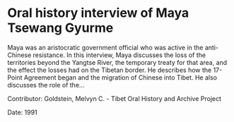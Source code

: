 # Oral history interview of Maya Tsewang Gyurme  
Maya was an aristocratic government official who was active in the anti-Chinese resistance. In this interview, Maya discusses the loss of the territories beyond the Yangtse River, the temporary treaty for that area, and the effect the losses had on the Tibetan border. He describes how the 17-Point Agreement began and the migration of Chinese into Tibet. He also discusses the role of the... 

Contributor: Goldstein, Melvyn C. - Tibet Oral History and Archive Project  

Date:
1991  

